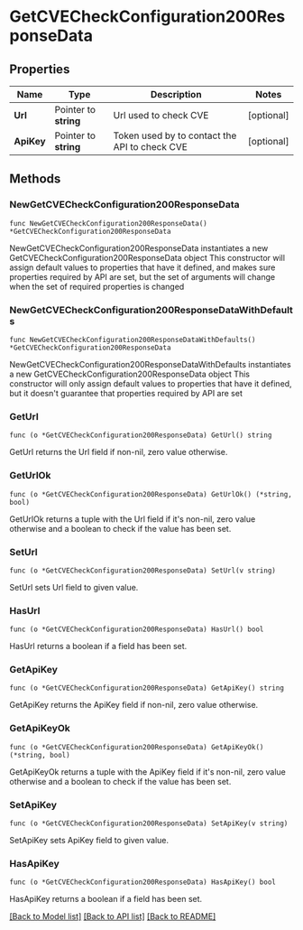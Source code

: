 # GetCVECheckConfiguration200ResponseData

## Properties

Name | Type | Description | Notes
------------ | ------------- | ------------- | -------------
**Url** | Pointer to **string** | Url used to check CVE | [optional] 
**ApiKey** | Pointer to **string** | Token used by to contact the API to check CVE | [optional] 

## Methods

### NewGetCVECheckConfiguration200ResponseData

`func NewGetCVECheckConfiguration200ResponseData() *GetCVECheckConfiguration200ResponseData`

NewGetCVECheckConfiguration200ResponseData instantiates a new GetCVECheckConfiguration200ResponseData object
This constructor will assign default values to properties that have it defined,
and makes sure properties required by API are set, but the set of arguments
will change when the set of required properties is changed

### NewGetCVECheckConfiguration200ResponseDataWithDefaults

`func NewGetCVECheckConfiguration200ResponseDataWithDefaults() *GetCVECheckConfiguration200ResponseData`

NewGetCVECheckConfiguration200ResponseDataWithDefaults instantiates a new GetCVECheckConfiguration200ResponseData object
This constructor will only assign default values to properties that have it defined,
but it doesn't guarantee that properties required by API are set

### GetUrl

`func (o *GetCVECheckConfiguration200ResponseData) GetUrl() string`

GetUrl returns the Url field if non-nil, zero value otherwise.

### GetUrlOk

`func (o *GetCVECheckConfiguration200ResponseData) GetUrlOk() (*string, bool)`

GetUrlOk returns a tuple with the Url field if it's non-nil, zero value otherwise
and a boolean to check if the value has been set.

### SetUrl

`func (o *GetCVECheckConfiguration200ResponseData) SetUrl(v string)`

SetUrl sets Url field to given value.

### HasUrl

`func (o *GetCVECheckConfiguration200ResponseData) HasUrl() bool`

HasUrl returns a boolean if a field has been set.

### GetApiKey

`func (o *GetCVECheckConfiguration200ResponseData) GetApiKey() string`

GetApiKey returns the ApiKey field if non-nil, zero value otherwise.

### GetApiKeyOk

`func (o *GetCVECheckConfiguration200ResponseData) GetApiKeyOk() (*string, bool)`

GetApiKeyOk returns a tuple with the ApiKey field if it's non-nil, zero value otherwise
and a boolean to check if the value has been set.

### SetApiKey

`func (o *GetCVECheckConfiguration200ResponseData) SetApiKey(v string)`

SetApiKey sets ApiKey field to given value.

### HasApiKey

`func (o *GetCVECheckConfiguration200ResponseData) HasApiKey() bool`

HasApiKey returns a boolean if a field has been set.


[[Back to Model list]](../README.md#documentation-for-models) [[Back to API list]](../README.md#documentation-for-api-endpoints) [[Back to README]](../README.md)


